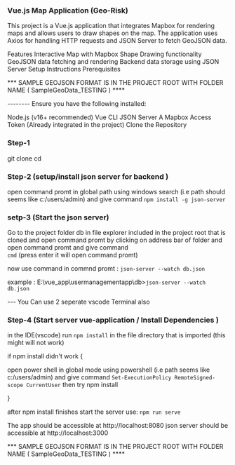
### Vue.js Map Application (Geo-Risk)

This project is a Vue.js application that integrates Mapbox for rendering maps and allows users to draw shapes on the map. The application uses Axios for handling HTTP requests and JSON Server to fetch GeoJSON data.

Features Interactive Map with Mapbox Shape Drawing functionality GeoJSON data fetching and rendering Backend data storage using JSON Server Setup Instructions Prerequisites


*** SAMPLE GEOJSON FORMAT IS IN THE PROJECT ROOT WITH FOLDER NAME ( SampleGeoData_TESTING )  ****

-------- Ensure you have the following installed:

Node.js (v16+ recommended)
Vue CLI
JSON Server
A Mapbox Access Token (Already integrated in the project)
Clone the Repository

### Step-1

git clone <repository-url>
cd <repository-folder>


### Step-2 (setup/install json server for backend )

open command promt in global path using windows search (i.e path should seems like c:/users/admin) and give command
`npm install -g json-server`


### setp-3 (Start the json server)

Go to the project folder db in file explorer included in the project root that is cloned and open command promt by clicking on address bar of folder and open command promt
and give command  
`cmd`
(press enter it will open command promt)

now use command in commnd promt :  `json-server --watch db.json`

example :
E:\vue_app\usermanagementapp\db>`json-server --watch db.json`

 --- You Can use 2 seperate vscode Terminal also

### Step-4 (Start server vue-application / Install Dependencies )

in the IDE(vscode) run `npm install` in the file directory that is imported (this might will not work)

if npm install didn't work {

open power shell in global mode using powershell (i.e path seems like c:/users/admin) and give command
`Set-ExecutionPolicy RemoteSigned-scope CurrentUser`
then try
npm install

}

after npm install finishes start the server use:
`npm run serve `

The app should be accessible at http://localhost:8080
json server should be accessible at http://localhost:3000


*** SAMPLE GEOJSON FORMAT IS IN THE PROJECT ROOT WITH FOLDER NAME ( SampleGeoData_TESTING )  ****